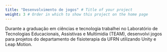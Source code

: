 ```yaml
---
title: "Desenvolvimento de jogos" # Title of your project
weight: 3 # Order in which to show this project on the home page
---
```


Durante a graduação em ciências e tecnologia trabalhei no Laboratório de Tecnologias Educacionais, Assistivas e Multimidia (TEAM), desenvolvi jogos para projetos do departamento de fisioterapia da UFRN utilizando Unity e Leap Motion.